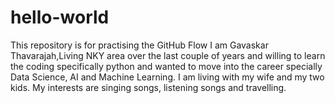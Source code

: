 # hello-world
This repository is for practising the GitHub Flow
I am Gavaskar Thavarajah,Living NKY area over the last couple of years and willing to learn the coding specifically python and wanted to move into the career specially Data Science, AI and Machine Learning. I am living with my wife and my two kids. My interests are singing songs, listening songs and travelling.

